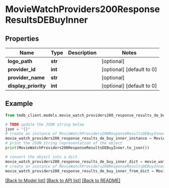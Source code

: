 # MovieWatchProviders200ResponseResultsDEBuyInner


## Properties

Name | Type | Description | Notes
------------ | ------------- | ------------- | -------------
**logo_path** | **str** |  | [optional] 
**provider_id** | **int** |  | [optional] [default to 0]
**provider_name** | **str** |  | [optional] 
**display_priority** | **int** |  | [optional] [default to 0]

## Example

```python
from tmdb_client.models.movie_watch_providers200_response_results_de_buy_inner import MovieWatchProviders200ResponseResultsDEBuyInner

# TODO update the JSON string below
json = "{}"
# create an instance of MovieWatchProviders200ResponseResultsDEBuyInner from a JSON string
movie_watch_providers200_response_results_de_buy_inner_instance = MovieWatchProviders200ResponseResultsDEBuyInner.from_json(json)
# print the JSON string representation of the object
print(MovieWatchProviders200ResponseResultsDEBuyInner.to_json())

# convert the object into a dict
movie_watch_providers200_response_results_de_buy_inner_dict = movie_watch_providers200_response_results_de_buy_inner_instance.to_dict()
# create an instance of MovieWatchProviders200ResponseResultsDEBuyInner from a dict
movie_watch_providers200_response_results_de_buy_inner_from_dict = MovieWatchProviders200ResponseResultsDEBuyInner.from_dict(movie_watch_providers200_response_results_de_buy_inner_dict)
```
[[Back to Model list]](../README.md#documentation-for-models) [[Back to API list]](../README.md#documentation-for-api-endpoints) [[Back to README]](../README.md)



